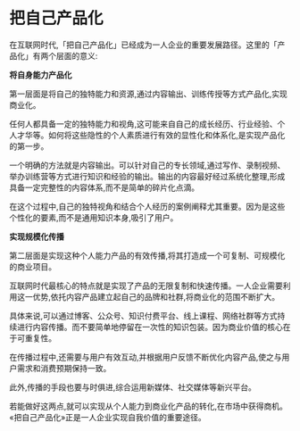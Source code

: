 # 把自己产品化

在互联网时代,「把自己产品化」已经成为一人企业的重要发展路径。这里的「产品化」有两个层面的意义:

**将自身能力产品化**

第一层面是将自己的独特能力和资源,通过内容输出、训练传授等方式产品化,实现商业化。

任何人都具备一定的独特能力和视角,这可能来自自己的成长经历、行业经验、个人才华等。如何将这些隐性的个人素质进行有效的显性化和体系化,是实现产品化的第一步。

一个明确的方法就是内容输出。可以针对自己的专长领域,通过写作、录制视频、举办训练营等方式进行知识和经验的输出。输出的内容最好经过系统化整理,形成具备一定完整性的内容体系,而不是简单的碎片化点滴。

在这个过程中,自己的独特视角和结合个人经历的案例阐释尤其重要。因为是这些个性化的要素,而不是通用知识本身,吸引了用户。

**实现规模化传播**

第二层面是实现这种个人能力产品的有效传播,将其打造成一个可复制、可规模化的商业项目。

互联网时代最核心的特点就是实现了产品的无限复制和快速传播。一人企业需要利用这一优势,依托内容产品建立起自己的品牌和社群,将商业化的范围不断扩大。

具体来说,可以通过博客、公众号、知识付费平台、线上课程、网络社群等方式持续进行内容传播。而不要简单地停留在一次性的知识包装。因为商业价值的核心在于可重复性。

在传播过程中,还需要与用户有效互动,并根据用户反馈不断优化内容产品,使之与用户需求和消费预期保持一致。

此外,传播的手段也要与时俱进,综合运用新媒体、社交媒体等新兴平台。

若能做好这两点,就可以实现从个人能力到商业化产品的转化,在市场中获得商机。 «把自己产品化»正是一人企业实现自我价值的重要途径。